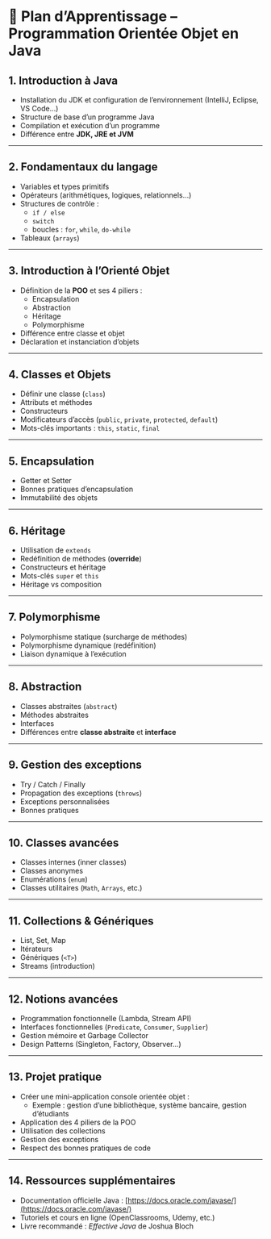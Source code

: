 # 📘 Plan d’Apprentissage – Programmation Orientée Objet en Java

## 1. Introduction à Java
- Installation du JDK et configuration de l’environnement (IntelliJ, Eclipse, VS Code…)
- Structure de base d’un programme Java
- Compilation et exécution d’un programme
- Différence entre **JDK, JRE et JVM**

---

## 2. Fondamentaux du langage
- Variables et types primitifs
- Opérateurs (arithmétiques, logiques, relationnels…)
- Structures de contrôle :
  - `if / else`
  - `switch`
  - boucles : `for`, `while`, `do-while`
- Tableaux (`arrays`)

---

## 3. Introduction à l’Orienté Objet
- Définition de la **POO** et ses 4 piliers :
  - Encapsulation
  - Abstraction
  - Héritage
  - Polymorphisme
- Différence entre classe et objet
- Déclaration et instanciation d’objets

---

## 4. Classes et Objets
- Définir une classe (`class`)
- Attributs et méthodes
- Constructeurs
- Modificateurs d’accès (`public`, `private`, `protected`, `default`)
- Mots-clés importants : `this`, `static`, `final`

---

## 5. Encapsulation
- Getter et Setter
- Bonnes pratiques d’encapsulation
- Immutabilité des objets

---

## 6. Héritage
- Utilisation de `extends`
- Redéfinition de méthodes (**override**)
- Constructeurs et héritage
- Mots-clés `super` et `this`
- Héritage vs composition

---

## 7. Polymorphisme
- Polymorphisme statique (surcharge de méthodes)
- Polymorphisme dynamique (redéfinition)
- Liaison dynamique à l’exécution

---

## 8. Abstraction
- Classes abstraites (`abstract`)
- Méthodes abstraites
- Interfaces
- Différences entre **classe abstraite** et **interface**

---

## 9. Gestion des exceptions
- Try / Catch / Finally
- Propagation des exceptions (`throws`)
- Exceptions personnalisées
- Bonnes pratiques

---

## 10. Classes avancées
- Classes internes (inner classes)
- Classes anonymes
- Enumérations (`enum`)
- Classes utilitaires (`Math`, `Arrays`, etc.)

---

## 11. Collections & Génériques
- List, Set, Map
- Itérateurs
- Génériques (`<T>`)
- Streams (introduction)

---

## 12. Notions avancées
- Programmation fonctionnelle (Lambda, Stream API)
- Interfaces fonctionnelles (`Predicate`, `Consumer`, `Supplier`)
- Gestion mémoire et Garbage Collector
- Design Patterns (Singleton, Factory, Observer…)

---

## 13. Projet pratique
- Créer une mini-application console orientée objet :
  - Exemple : gestion d’une bibliothèque, système bancaire, gestion d’étudiants
- Application des 4 piliers de la POO
- Utilisation des collections
- Gestion des exceptions
- Respect des bonnes pratiques de code

---

## 14. Ressources supplémentaires
- Documentation officielle Java : [https://docs.oracle.com/javase/](https://docs.oracle.com/javase/)
- Tutoriels et cours en ligne (OpenClassrooms, Udemy, etc.)
- Livre recommandé : *Effective Java* de Joshua Bloch

